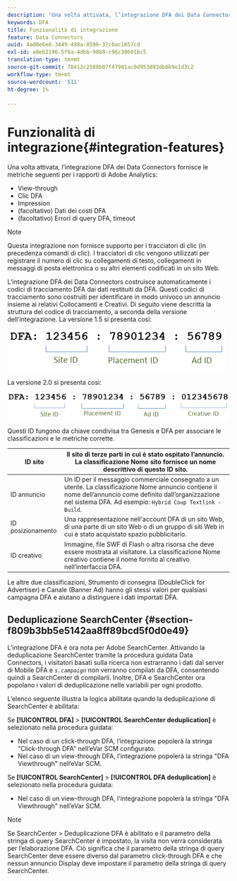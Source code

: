 ```yaml
---
description: 'Una volta attivata, l’integrazione DFA dei Data Connectors fornisce le metriche seguenti per i rapporti di Adobe Analytics '
keywords: DFA
title: Funzionalità di integrazione
feature: Data Connectors
uuid: 4ad8e6e8-3449-498a-8596-37c0ac1657cd
exl-id: a0eb2196-5f6a-4dbb-98b0-c96c30601bc5
translation-type: tm+mt
source-git-commit: 78412c2588b07f47981ac0d953893db6b9e1d3c2
workflow-type: tm+mt
source-wordcount: '511'
ht-degree: 1%

---
```


# Funzionalità di integrazione{#integration-features}

Una volta attivata, l’integrazione DFA dei Data Connectors fornisce le metriche seguenti per i rapporti di Adobe Analytics:

* View-through
* Clic DFA
* Impression
* (facoltativo) Dati dei costi DFA
* (facoltativo) Errori di query DFA, timeout

>[!NOTE]
>
>Questa integrazione non fornisce supporto per i tracciatori di clic (in precedenza comandi di clic). I tracciatori di clic vengono utilizzati per registrare il numero di clic su collegamenti di testo, collegamenti in messaggi di posta elettronica o su altri elementi codificati in un sito Web.

L’integrazione DFA dei Data Connectors costruisce automaticamente i codici di tracciamento DFA dai dati restituiti da DFA. Questi codici di tracciamento sono costruiti per identificare in modo univoco un annuncio insieme ai relativi Collocamenti e Creativi. Di seguito viene descritta la struttura del codice di tracciamento, a seconda della versione dell’integrazione. La versione 1.5 si presenta così:

![](assets/DFA_id_struct1_5.png)

La versione 2.0 si presenta così:

![](assets/DFA_id_struct2.png)

Questi ID fungono da chiave condivisa tra Genesis e DFA per associare le classificazioni e le metriche corrette.

| ID sito | Il sito di terze parti in cui è stato ospitato l’annuncio. La classificazione Nome sito fornisce un nome descrittivo di questo ID sito. |
|---|---|
| ID annuncio | Un ID per il messaggio commerciale consegnato a un utente. La classificazione Nome annuncio contiene il nome dell’annuncio come definito dall’organizzazione nel sistema DFA. Ad esempio: `Hybrid Coup Textlink - Build`. |
| ID posizionamento | Una rappresentazione nell&#39;account DFA di un sito Web, di una parte di un sito Web o di un gruppo di siti Web in cui è stato acquistato spazio pubblicitario. |
| ID creativo | Immagine, file SWF di Flash o altra risorsa che deve essere mostrata al visitatore. La classificazione Nome creativo contiene il nome fornito al creativo nell’interfaccia DFA. |

Le altre due classificazioni, Strumento di consegna (DoubleClick for Advertiser) e Canale (Banner Ad) hanno gli stessi valori per qualsiasi campagna DFA e aiutano a distinguere i dati importati DFA.

## Deduplicazione SearchCenter {#section-f809b3bb5e5142aa8ff89bcd5f0d0e49}

L’integrazione DFA è ora nota per Adobe SearchCenter. Attivando la deduplicazione SearchCenter tramite la procedura guidata Data Connectors, i visitatori basati sulla ricerca non estrarranno i dati dal server di Mobile DFA e *`s.campaign`* non verranno compilati da DFA, consentendo quindi a SearchCenter di compilarli. Inoltre, DFA e SearchCenter ora popolano i valori di deduplicazione nelle variabili per ogni prodotto.

L’elenco seguente illustra la logica abilitata quando la deduplicazione di SearchCenter è abilitata:

Se **[!UICONTROL DFA]** > **[!UICONTROL SearchCenter deduplication]** è selezionato nella procedura guidata:

* Nel caso di un click-through DFA, l’integrazione popolerà la stringa &quot;Click-through DFA&quot; nell’eVar SCM configurato.
* Nel caso di un view-through DFA, l’integrazione popolerà la stringa &quot;DFA Viewthrough&quot; nell’eVar SCM.

Se **[!UICONTROL SearchCenter]** > **[!UICONTROL DFA deduplication]** è selezionato nella procedura guidata:

* Nel caso di un view-through DFA, l’integrazione popolerà la stringa &quot;DFA Viewthrough&quot; nell’eVar SCM.

>[!NOTE]
>
>Se SearchCenter > Deduplicazione DFA è abilitato e il parametro della stringa di query SearchCenter è impostato, la visita non verrà considerata per l’elaborazione DFA. Ciò significa che il parametro della stringa di query SearchCenter deve essere diverso dal parametro click-through DFA e che nessun annuncio Display deve impostare il parametro della stringa di query SearchCenter.
